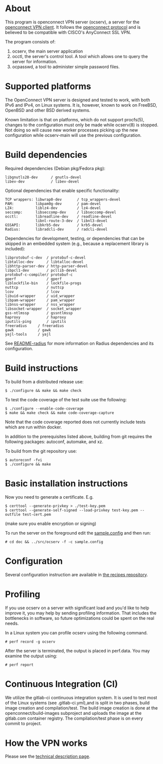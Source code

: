 # About

This program is openconnect VPN server (ocserv), a server for the
[openconnect VPN client](http://www.infradead.org/openconnect/).
It follows the [openconnect protocol](https://github.com/openconnect/protocol)
and is believed to be compatible with CISCO's AnyConnect SSL VPN. 

The program consists of:
 1. ocserv, the main server application
 2. occtl, the server's control tool. A tool which allows one to query the
   server for information.
 3. ocpasswd, a tool to administer simple password files.


# Supported platforms

The OpenConnect VPN server is designed and tested to work, with both IPv6
and IPv4, on Linux systems. It is, however, known to work on FreeBSD,
OpenBSD and other BSD derived systems.

Known limitation is that on platforms, which do not support procfs(5),
changes to the configuration must only be made while ocserv(8) is stopped.
Not doing so will cause new worker processes picking up the new
configuration while ocserv-main will use the previous configuration.


# Build dependencies

Required dependencies (Debian pkg/Fedora pkg):
```
libgnutls28-dev      / gnutls-devel
libev-dev            / libev-devel
```

Optional dependencies that enable specific functionality:
```
TCP wrappers: libwrap0-dev       / tcp_wrappers-devel
PAM:          libpam0g-dev       / pam-devel
LZ4:          liblz4-dev         / lz4-devel
seccomp:      libseccomp-dev     / libseccomp-devel
occtl:        libreadline-dev    / readline-devel
              libnl-route-3-dev  / libnl3-devel
GSSAPI:       libkrb5-dev        / krb5-devel
Radius:       libradcli-dev      / radcli-devel
```

Dependencies for development, testing, or dependencies that can be skipped
in an embedded system (e.g., because a replacement library is included):

```
libprotobuf-c-dev  / protobuf-c-devel
libtalloc-dev      / libtalloc-devel
libhttp-parser-dev / http-parser-devel
libpcl1-dev        / pcllib-devel
protobuf-c-compiler/ protobuf-c
gperf              / gperf
liblockfile-bin    / lockfile-progs
nuttcp             / nuttcp
lcov               / lcov
libuid-wrapper     / uid_wrapper
libpam-wrapper     / pam_wrapper
libnss-wrapper     / nss_wrapper
libsocket-wrapper  / socket_wrapper
gss-ntlmssp        / gssntlmssp
haproxy            / haproxy
iputils-ping       / iputils
freeradius	   / freeradius
gawk		   / gawk
yajl-tools	   / yajl
```

See [README-radius](doc/README-radius.md) for more information on Radius
dependencies and its configuration.

# Build instructions

To build from a distributed release use:

```
$ ./configure && make && make check
```

To test the code coverage of the test suite use the following:
```
$ ./configure --enable-code-coverage
$ make && make check && make code-coverage-capture
```

Note that the code coverage reported does not currently include tests which
are run within docker.

In addition to the prerequisites listed above, building from git requires
the following packages: autoconf, automake, and xz.

To build from the git repository use:
```
$ autoreconf -fvi
$ ./configure && make
```


# Basic installation instructions

Now you need to generate a certificate. E.g.
```
$ certtool --generate-privkey > ./test-key.pem
$ certtool --generate-self-signed --load-privkey test-key.pem --outfile test-cert.pem
```
(make sure you enable encryption or signing)

To run the server on the foreground edit the [sample.config](doc/sample.config) and then run:
```
# cd doc && ../src/ocserv -f -c sample.config
```

# Configuration

Several configuration instruction are available in [the recipes repository](https://github.com/openconnect/recipes).


# Profiling

If you use ocserv on a server with significant load and you'd like to help
improve it, you may help by sending profiling information. That includes
the bottlenecks in software, so future optimizations could be spent on the
real needs. 

In a Linux system you can profile ocserv using the following command.
```
# perf record -g ocserv
```

After the server is terminated, the output is placed in perf.data.
You may examine the output using:
```
# perf report
```


# Continuous Integration (CI)

We utilize the gitlab-ci continuous integration system. It is used to test
most of the Linux systems (see .gitlab-ci.yml),and is split in two phases,
build image creation and compilation/test. The build image creation is done
at the openconnect/build-images subproject and uploads the image at the gitlab.com
container registry. The compilation/test phase is on every commit to project.


# How the VPN works

Please see the [technical description page](http://ocserv.gitlab.io/www/technical.html).


